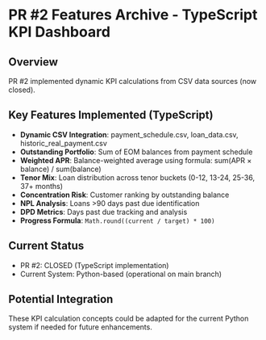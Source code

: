 # PR #2 Features Archive - TypeScript KPI Dashboard

## Overview
PR #2 implemented dynamic KPI calculations from CSV data sources (now closed).

## Key Features Implemented (TypeScript)
- **Dynamic CSV Integration**: payment_schedule.csv, loan_data.csv, historic_real_payment.csv
- **Outstanding Portfolio**: Sum of EOM balances from payment schedule
- **Weighted APR**: Balance-weighted average using formula: sum(APR × balance) / sum(balance)
- **Tenor Mix**: Loan distribution across tenor buckets (0-12, 13-24, 25-36, 37+ months)
- **Concentration Risk**: Customer ranking by outstanding balance
- **NPL Analysis**: Loans >90 days past due identification
- **DPD Metrics**: Days past due tracking and analysis
- **Progress Formula**: `Math.round((current / target) * 100)`

## Current Status
- PR #2: CLOSED (TypeScript implementation)
- Current System: Python-based (operational on main branch)

## Potential Integration
These KPI calculation concepts could be adapted for the current Python system if needed for future enhancements.
